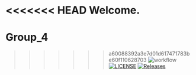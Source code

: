 <<<<<<< HEAD
Welcome.
=======
# Group_4
>>>>>>> a60088392a3e7d01d617471783be60f110628703
> ![workflow](https://github.com/<UserName>/<RepositoryName>/actions/workflows/main.yml/badge.svg)
> [![LICENSE](https://img.shields.io/github/license/careykva/sem.svg?style=flat-square)](https://github.com/careykva/sem/blob/master/LICENSE)
> [![Releases](https://img.shields.io/github/release/<github-username>/sem/all.svg?style=flat-square)](https://github.com/careykva/sem/releases)
